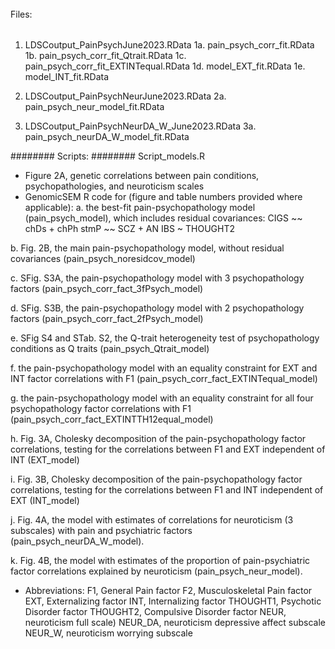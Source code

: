 ######
Files:
######
1. LDSCoutput_PainPsychJune2023.RData
1a. pain_psych_corr_fit.RData
1b. pain_psych_corr_fit_Qtrait.RData
1c. pain_psych_corr_fit_EXTINTequal.RData
1d. model_EXT_fit.RData
1e. model_INT_fit.RData

2. LDSCoutput_PainPsychNeurJune2023.RData
2a. pain_psych_neur_model_fit.RData

3. LDSCoutput_PainPsychNeurDA_W_June2023.RData
3a. pain_psych_neurDA_W_model_fit.RData

########
Scripts:
########
Script_models.R

- Figure 2A, genetic correlations between pain conditions, psychopathologies, and neuroticism scales
- GenomicSEM R code for (figure and table numbers provided where applicable): 
a. the best-fit pain-psychopathology model (pain_psych_model), which includes residual covariances:
		CIGS ~~ chDs + chPh
		stmP ~~ SCZ + AN
		IBS ~ THOUGHT2
  
b. Fig. 2B, the main pain-psychopathology model, without residual covariances (pain_psych_noresidcov_model)

c. SFig. S3A, the pain-psychopathology model with 3 psychopathology factors (pain_psych_corr_fact_3fPsych_model)

d. SFig. S3B, the pain-psychopathology model with 2 psychopathology factors (pain_psych_corr_fact_2fPsych_model)

e. SFig S4 and STab. S2, the Q-trait heterogeneity test of psychopathology conditions as Q traits (pain_psych_Qtrait_model)

f. the pain-psychopathology model with an equality constraint for EXT and INT factor correlations with F1 (pain_psych_corr_fact_EXTINTequal_model)

g. the pain-psychopathology model with an equality constraint for all four psychopathology factor correlations with F1 (pain_psych_corr_fact_EXTINTTH12equal_model)

h. Fig. 3A, Cholesky decomposition of the pain-psychopathology factor correlations, testing for the correlations between F1 and EXT independent of INT (EXT_model)

i. Fig. 3B, Cholesky decomposition of the pain-psychopathology factor correlations, testing for the correlations between F1 and INT independent of EXT (INT_model)

j. Fig. 4A, the model with estimates of correlations for neuroticism (3 subscales) with pain and psychiatric factors (pain_psych_neurDA_W_model).

k. Fig. 4B, the model with estimates of the proportion of pain-psychiatric factor correlations explained by neuroticism (pain_psych_neur_model).

- Abbreviations:
F1, General Pain factor
F2, Musculoskeletal Pain factor
EXT, Externalizing factor
INT, Internalizing factor
THOUGHT1, Psychotic Disorder factor
THOUGHT2, Compulsive Disorder factor
NEUR, neuroticism full scale)
NEUR_DA, neuroticism depressive affect subscale
NEUR_W, neuroticism worrying subscale	
